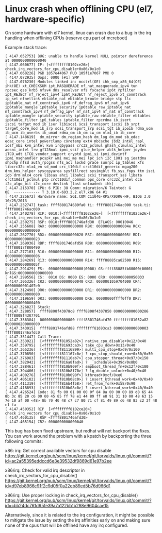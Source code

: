 Linux crash when offlining CPU (el7, hardware-specific)
=========================================================

On some hardware with el7 kernel, linux can crash due to a bug in the
irq handling when offlining CPUs (reserve cpu part of mcreboot)

Example stack trace:
```
[ 4147.052753] BUG: unable to handle kernel NULL pointer dereference at 0000000000000040
[ 4147.060677] IP: [<ffffffff8102ce26>] check_irq_vectors_for_cpu_disable+0x86/0x1c0
[ 4147.068226] PGD 1057e44067 PUD 105f1e7067 PMD 0
[ 4147.072935] Oops: 0000 [#1] SMP
[ 4147.076230] Modules linked in: mcctrl(OE) ihk_smp_x86_64(OE) ihk(OE) xt_CHECKSUM ipt_MASQUERADE nf_nat_masquerade_ipv4 tun rpcsec_gss_krb5 nfsv4 dns_resolver nfs fscache ip6t_rpfilter ipt_REJECT nf_reject_ipv4 ip6t_REJECT nf_reject_ipv6 xt_conntrack ip_set nfnetlink ebtable_nat ebtable_broute bridge stp llc ip6table_nat nf_conntrack_ipv6 nf_defrag_ipv6 nf_nat_ipv6 ip6table_mangle ip6table_security ip6table_raw iptable_nat nf_conntrack_ipv4 nf_defrag_ipv4 nf_nat_ipv4 nf_nat nf_conntrack iptable_mangle iptable_security iptable_raw ebtable_filter ebtables ip6table_filter ip6_tables iptable_filter rpcrdma ib_isert iscsi_target_mod ib_iser libiscsi scsi_transport_iscsi ib_srpt target_core_mod ib_srp scsi_transport_srp scsi_tgt ib_ipoib rdma_ucm ib_ucm ib_uverbs ib_umad rdma_cm ib_cm iw_cm mlx4_ib ib_core
[ 4147.148619]  dm_mirror dm_region_hash dm_log dm_mod sb_edac edac_core intel_powerclamp coretemp ext4 mbcache jbd2 intel_rapl iosf_mbi kvm_intel kvm irqbypass crc32_pclmul ghash_clmulni_intel aesni_intel lrw gf128mul ipmi_ssif glue_helper ablk_helper joydev iTCO_wdt iTCO_vendor_support cryptd ipmi_si ipmi_devintf ipmi_msghandler pcspkr wmi mei_me mei lpc_ich i2c_i801 sg ioatdma shpchp nfsd auth_rpcgss nfs_acl lockd grace sunrpc ip_tables xfs libcrc32c mlx4_en sd_mod crc_t10dif crct10dif_generic mgag200 drm_kms_helper syscopyarea sysfillrect sysimgblt fb_sys_fops ttm isci igb drm mlx4_core libsas ahci libahci scsi_transport_sas libata crct10dif_pclmul ptp crct10dif_common pps_core crc32c_intel dca i2c_algo_bit i2c_core devlink [last unloaded: ihk]
[ 4147.215370] CPU: 6 PID: 38 Comm: migration/6 Tainted: G           OE  ------------ T 3.10.0-693.2.2.el7.x86_64 #1
[ 4147.225672] Hardware name: SGI.COM C1104G-RP5/X9DRG-HF, BIOS 3.0  10/25/2013
[ 4147.232747] task: ffff880174689fa0 ti: ffff8801746ac000 task.ti: ffff8801746ac000
[ 4147.240278] RIP: 0010:[<ffffffff8102ce26>]  [<ffffffff8102ce26>] check_irq_vectors_for_cpu_disable+0x86/0x1c0
[ 4147.250275] RSP: 0018:ffff8801746afd30  EFLAGS: 00010046
[ 4147.255608] RAX: 0000000000000000 RBX: 000000000000004e RCX: 0000000000000000
[ 4147.262770] RDX: 0000000000000020 RSI: 000000000000005f RDI: 0000000000000023
[ 4147.269936] RBP: ffff8801746afd58 R08: 0000000000000001 R09: ffff88017f800490
[ 4147.277103] R10: 0000000000000000 R11: 0000000000000000 R12: 0000000000000006
[ 4147.284269] R13: 0000000000000000 R14: ffff88085ca82500 R15: 000000000000005f
[ 4147.291429] FS:  0000000000000000(0000) GS:ffff88085fb80000(0000) knlGS:0000000000000000
[ 4147.299556] CS:  0010 DS: 0000 ES: 0000 CR0: 0000000080050033
[ 4147.305326] CR2: 0000000000000040 CR3: 0000001059704000 CR4: 00000000001407e0
[ 4147.312490] DR0: 0000000000000000 DR1: 0000000000000000 DR2: 0000000000000000
[ 4147.319659] DR3: 0000000000000000 DR6: 00000000ffff0ff0 DR7: 0000000000000400
[ 4147.326827] Stack:
[ 4147.328857]  ffff8808f43078c8 ffff8808f4307850 0000000000000286 ffff8808f4307701
[ 4147.336384]  0000000000000000 ffff8801746afd70 ffffffff81052a82 0000000200000000
[ 4147.343915]  ffff8801746afd88 ffffffff81693ca3 0000000000000003 ffff8801746afdc0
[ 4147.351447] Call Trace:
[ 4147.353921]  [<ffffffff81052a82>] native_cpu_disable+0x12/0x40
[ 4147.359795]  [<ffffffff81693ca3>] take_cpu_down+0x13/0x40
[ 4147.365236]  [<ffffffff81116899>] multi_cpu_stop+0xd9/0x100
[ 4147.370850]  [<ffffffff811167c0>] ? cpu_stop_should_run+0x50/0x50
[ 4147.376983]  [<ffffffff81116ab7>] cpu_stopper_thread+0x97/0x150
[ 4147.382942]  [<ffffffff816a8fad>] ? __schedule+0x39d/0x8b0
[ 4147.388461]  [<ffffffff810b909f>] smpboot_thread_fn+0x12f/0x180
[ 4147.394406]  [<ffffffff810b8f70>] ? lg_double_unlock+0x40/0x40
[ 4147.400276]  [<ffffffff810b098f>] kthread+0xcf/0xe0
[ 4147.405182]  [<ffffffff810b08c0>] ? insert_kthread_work+0x40/0x40
[ 4147.411319]  [<ffffffff816b4f58>] ret_from_fork+0x58/0x90
[ 4147.418893]  [<ffffffff810b08c0>] ? insert_kthread_work+0x40/0x40
[ 4147.426524] Code: 81 fb 00 01 00 00 0f 84 8a 00 00 00 89 d8 65 44 8b 3c 85 20 c6 00 00 45 85 ff 78 e1 44 89 ff e8 91 31 10 00 48 63 15 7e 10 af 00 <48> 8b 70 40 48 c7 c7 80 71 cf 81 49 89 c6 48 83 c2 3f 48 c1 fa
[ 4147.450352] RIP  [<ffffffff8102ce26>] check_irq_vectors_for_cpu_disable+0x86/0x1c0
[ 4147.460135]  RSP <ffff8801746afd30>
[ 4147.465154] CR2: 0000000000000040
```

This bug has been fixed upstream, but redhat will not backport the fixes.
You can work around the problem with a kpatch by backporting the three
following commits:

x86: irq: Get correct available vectors for cpu disable
https://git.kernel.org/pub/scm/linux/kernel/git/torvalds/linux.git/commit/?id=ac2a55395eddccd6e3e39532df9869d61e97b2ee

x86/irq: Check for valid irq descriptor in check_irq_vectors_for_cpu_disable()
https://git.kernel.org/pub/scm/linux/kernel/git/torvalds/linux.git/commit/?id=d97eb8966c91f2c9d05f0a22eb89ed5b76d966d1

x86/irq: Use proper locking in check_irq_vectors_for_cpu_disable()
https://git.kernel.org/pub/scm/linux/kernel/git/torvalds/linux.git/commit/?id=cbb24dc761d95fe39a7a122bb1b298e9604cae15


Alternatively, since it is related to the irq configuration, it might
be possible to mitigate the issue by setting the irq affinities early
on and making sure none of the cpus that will be offlined have any irq
configured.
